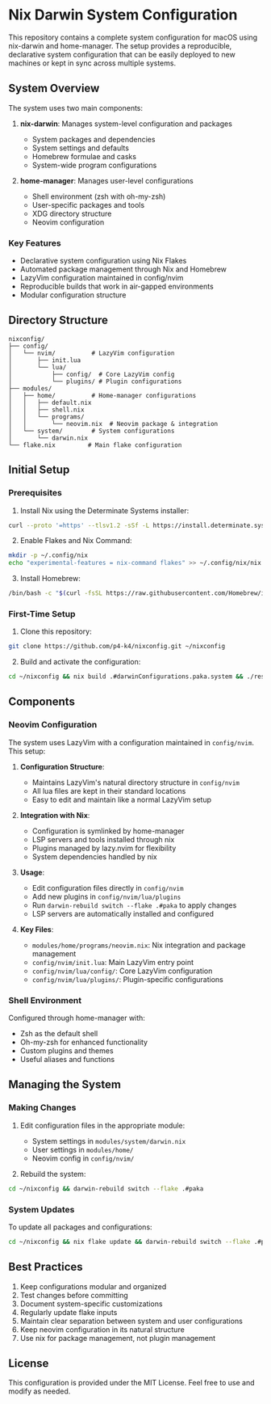 # Nix Darwin System Configuration

This repository contains a complete system configuration for macOS using nix-darwin and home-manager. The setup provides a reproducible, declarative system configuration that can be easily deployed to new machines or kept in sync across multiple systems.

## System Overview

The system uses two main components:

1. **nix-darwin**: Manages system-level configuration and packages
   - System packages and dependencies
   - System settings and defaults
   - Homebrew formulae and casks
   - System-wide program configurations

2. **home-manager**: Manages user-level configurations
   - Shell environment (zsh with oh-my-zsh)
   - User-specific packages and tools
   - XDG directory structure
   - Neovim configuration

### Key Features

- Declarative system configuration using Nix Flakes
- Automated package management through Nix and Homebrew
- LazyVim configuration maintained in config/nvim
- Reproducible builds that work in air-gapped environments
- Modular configuration structure

## Directory Structure

```
nixconfig/
├── config/
│   └── nvim/          # LazyVim configuration
│       ├── init.lua
│       └── lua/
│           ├── config/  # Core LazyVim config
│           └── plugins/ # Plugin configurations
├── modules/
│   ├── home/          # Home-manager configurations
│   │   ├── default.nix
│   │   ├── shell.nix
│   │   └── programs/
│   │       └── neovim.nix  # Neovim package & integration
│   └── system/        # System configurations
│       └── darwin.nix
└── flake.nix         # Main flake configuration
```

## Initial Setup

### Prerequisites

1. Install Nix using the Determinate Systems installer:
```sh
curl --proto '=https' --tlsv1.2 -sSf -L https://install.determinate.systems/nix | sh -s -- install
```

2. Enable Flakes and Nix Command:
```sh
mkdir -p ~/.config/nix
echo "experimental-features = nix-command flakes" >> ~/.config/nix/nix.conf
```

3. Install Homebrew:
```sh
/bin/bash -c "$(curl -fsSL https://raw.githubusercontent.com/Homebrew/install/HEAD/install.sh)"
```

### First-Time Setup

1. Clone this repository:
```sh
git clone https://github.com/p4-k4/nixconfig.git ~/nixconfig
```

2. Build and activate the configuration:
```sh
cd ~/nixconfig && nix build .#darwinConfigurations.paka.system && ./result/sw/bin/darwin-rebuild switch --flake .#paka
```

## Components

### Neovim Configuration

The system uses LazyVim with a configuration maintained in `config/nvim`. This setup:

1. **Configuration Structure**:
   - Maintains LazyVim's natural directory structure in `config/nvim`
   - All lua files are kept in their standard locations
   - Easy to edit and maintain like a normal LazyVim setup

2. **Integration with Nix**:
   - Configuration is symlinked by home-manager
   - LSP servers and tools installed through nix
   - Plugins managed by lazy.nvim for flexibility
   - System dependencies handled by nix

3. **Usage**:
   - Edit configuration files directly in `config/nvim`
   - Add new plugins in `config/nvim/lua/plugins`
   - Run `darwin-rebuild switch --flake .#paka` to apply changes
   - LSP servers are automatically installed and configured

4. **Key Files**:
   - `modules/home/programs/neovim.nix`: Nix integration and package management
   - `config/nvim/init.lua`: Main LazyVim entry point
   - `config/nvim/lua/config/`: Core LazyVim configuration
   - `config/nvim/lua/plugins/`: Plugin-specific configurations

### Shell Environment

Configured through home-manager with:
- Zsh as the default shell
- Oh-my-zsh for enhanced functionality
- Custom plugins and themes
- Useful aliases and functions

## Managing the System

### Making Changes

1. Edit configuration files in the appropriate module:
   - System settings in `modules/system/darwin.nix`
   - User settings in `modules/home/`
   - Neovim config in `config/nvim/`

2. Rebuild the system:
```sh
cd ~/nixconfig && darwin-rebuild switch --flake .#paka
```

### System Updates

To update all packages and configurations:
```sh
cd ~/nixconfig && nix flake update && darwin-rebuild switch --flake .#paka
```

## Best Practices

1. Keep configurations modular and organized
2. Test changes before committing
3. Document system-specific customizations
4. Regularly update flake inputs
5. Maintain clear separation between system and user configurations
6. Keep neovim configuration in its natural structure
7. Use nix for package management, not plugin management

## License

This configuration is provided under the MIT License. Feel free to use and modify as needed.
